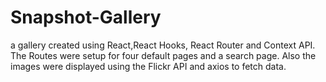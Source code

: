 # Snapshot-Gallery
a gallery created using React,React Hooks, React Router and Context API. The Routes were setup for four default pages and a search page. Also the images were displayed using the Flickr API and axios to fetch data.
